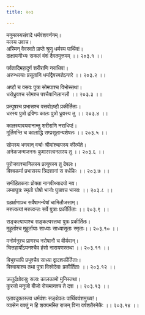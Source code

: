 ```yaml
---
title: २०३

---
```

मनुमत्स्यसंवादे धर्मवंशवर्णनम्।  
मत्स्य उवाच।  
अस्मिन् वैवस्वते प्राप्ते श्रुणु धर्मस्य पार्थिव!।  
दाक्षायणीभ्यः सकलं वंशं दैवतमुत्तमम् ।। २०३.१ ।।  
  
पर्वतादिमहादुर्ग शरीराणि नराधिप!।  
अरुन्धत्याः प्रसूतानि धर्माद्वैवस्वतेऽन्तरे ।। २०३.२ ।।  
  
अष्टौ च वसवः पुत्रा सोमपाश्च विभोस्तथा।  
धरोध्रुवश्च सोमश्च पश्चैवानिलानलौ ।। २०३.३ ।।  
  
प्रत्यूषश्च प्रभासश्च वसवोऽष्टौ प्रकीर्तिताः।  
धरस्य पुत्रो द्रविणः कालः पुत्रो ध्रुवस्य तु ।। २०३.४ ।।  
  
कालस्यावयवानान्तु शरीराणि नराधिप!।  
मूर्तिमन्ति च कालाद्धि सम्प्रसूतान्यशेषतः ।। २०३.५ ।।  
  
सोमस्य भगवान् वर्चाः श्रीमांश्चापस्य कीर्त्यते।  
अनेकजन्मजननः कुमारस्त्वनलस्य तु ।। २०३.६ ।।  
  
पुरोजवाश्चानिलस्य प्रत्यूषस्य तु देवलः।  
विश्वकर्मा प्रभासस्य त्रिदशानां स वर्धकिः ।। २०३.७ ।।  
  
समीहितकराः प्रोक्ता नागवीथ्यादयो नव।  
लम्बापुत्रः स्मृतो घोषो भानोः पुत्राश्च भानवः ।। २०३.८ ।।  
  
ग्रहर्क्षाणाञ्च सर्वेषामन्येषां चामितौजसाम्।  
मरुत्वत्यां मरुत्वन्तः सर्वे पुत्राः प्रकीर्तिताः ।। २०३.९ ।।  
  
सङ्कल्पायाश्च सङ्कल्पस्तथा पुत्रः प्रकीर्तितः।  
मुहूर्ताश्च मुहूर्तायाः साध्याः साध्यासुताः स्मृताः।। २०३.१० ।।  
  
मनोर्मनुश्च प्राणश्च नरोषानौ च वीर्यवान्।  
चित्तहार्योऽयनश्चैव हंसो नारायणस्तथा ।। २०३.११ ।।  
  
विभुश्चापि प्रभुश्चैव साध्या द्वादशकीर्तिताः।  
विश्वायाश्च तथा पुत्रा विश्वेदेवाः प्रकीर्तिताः ।। २०३.१२ ।।  
  
क्रतुर्दक्षोवसुः सत्यः कालकामो मुनिस्तथा।  
कुरजो मनुजो बीजो रोचमानश्च ते दश ।। २०३.१३ ।।  
  
एतावदुक्तस्तव धर्मवंशः सङ्क्षेपतः पार्थिववंशमुख्य!।  
व्यासेन वक्तुं न हि शक्यमस्ति राजन् विना वर्षशतैरनेकैः ।। २०३.१४ ।।